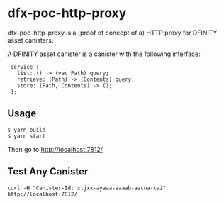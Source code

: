 # dfx-poc-http-proxy

dfx-poc-http-proxy is a (proof of concept of a) HTTP proxy for DFINITY asset canisters.

A DFINITY asset canister is a canister with the following [interface](https://github.com/dfinity/candid/blob/master/spec/Candid.md):

```
 service {
   list: () -> (vec Path) query;
   retrieve: (Path) -> (Contents) query;
   store: (Path, Contents) -> ();
 };
 ```

## Usage

```
$ yarn build
$ yarn start
```

Then go to [http://localhost:7812/](http://localhost:7812/)

## Test Any Canister

```
curl -H "Canister-Id: xtjxx-ayaaa-aaaab-aacna-cai" http://localhost:7812/
```
